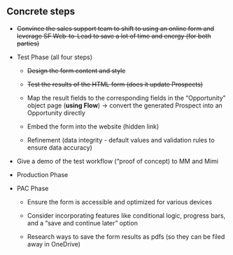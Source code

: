

## Concrete steps

- ~~Convince the sales support team to shift to using an online form and leverage SF Web-to-Lead to save a lot of time and energy (for both parties)~~
    
- Test Phase (all four steps)
    
    - ~~Design the form content and style~~
        
    - ~~Test the results of the HTML form (does it update Prospects)~~
        
    - Map the result fields to the corresponding fields in the “Opportunity” object page (**using Flow**) → convert the generated Prospect into an Opportunity directly
        
    - Embed the form into the website (hidden link)
        
    - Refinement (data integrity - default values and validation rules to ensure data accuracy)
        
- Give a demo of the test workflow (“proof of concept) to MM and Mimi
    
- Production Phase
    
- PAC Phase
    
    - Ensure the form is accessible and optimized for various devices
        
    - Consider incorporating features like conditional logic, progress bars, and a “save and continue later” option
        
    - Research ways to save the form results as pdfs (so they can be filed away in OneDrive)


